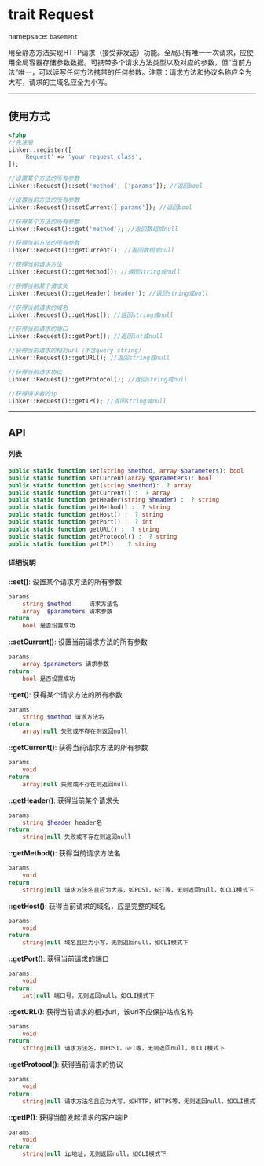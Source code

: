 # trait Request
namepsace: `basement`

用全静态方法实现HTTP请求（接受非发送）功能。全局只有唯一一次请求，应使用全局容器存储参数数据。可携带多个请求方法类型以及对应的参数，但“当前方法”唯一，可以读写任何方法携带的任何参数。注意：请求方法和协议名称应全为大写，请求的主域名应全为小写。

---



## 使用方式

~~~php
<?php
//先注册
Linker::register([
	'Request' => 'your_request_class',
]);

//设置某个方法的所有参数
Linker::Request()::set('method', ['params']); //返回bool

//设置当前方法的所有参数
Linker::Request()::setCurrent(['params']); //返回bool

//获得某个方法的所有参数
Linker::Request()::get('method'); //返回数组或null

//获得当前方法的所有参数
Linker::Request()::getCurrent(); //返回数组或null

//获得当前请求方法
Linker::Request()::getMethod(); //返回string或null

//获得当前某个请求头
Linker::Request()::getHeader('header'); //返回string或null

//获得当前请求的域名
Linker::Request()::getHost(); //返回string或null

//获得当前请求的端口
Linker::Request()::getPort(); //返回int或null

//获得当前请求的相对url（不含query string）
Linker::Request()::getURL(); //返回string或null

//获得当前请求协议
Linker::Request()::getProtocol(); //返回string或null

//获得请求者的ip
Linker::Request()::getIP(); //返回string或null

~~~

---



## API

#### 列表
~~~php
public static function set(string $method, array $parameters): bool
public static function setCurrent(array $parameters): bool
public static function get(string $method):  ? array
public static function getCurrent() :  ? array
public static function getHeader(string $header) :  ? string
public static function getMethod() :  ? string
public static function getHost() :  ? string
public static function getPort() :  ? int
public static function getURL() :  ? string
public static function getProtocol() :  ? string
public static function getIP() :  ? string
~~~

#### 详细说明

**::set()**: 设置某个请求方法的所有参数
```php
params:
	string $method     请求方法名
	array  $parameters 请求参数
return:
	bool 是否设置成功
```

**::setCurrent()**: 设置当前请求方法的所有参数
```php
params:
	array $parameters 请求参数
return:
	bool 是否设置成功
```

**::get()**: 获得某个请求方法的所有参数
```php
params:
	string $method 请求方法名
return:
	array|null 失败或不存在则返回null
```

**::getCurrent()**: 获得当前请求方法的所有参数
```php
params:
	void
return:
	array|null 失败或不存在则返回null
```

**::getHeader()**: 获得当前某个请求头
```php
params:
	string $header header名
return:
	string|null 失败或不存在则返回null
```

**::getMethod()**: 获得当前请求方法名
```php
params:
	void
return:
	string|null 请求方法名且应为大写，如POST，GET等，无则返回null，如CLI模式下
```

**::getHost()**: 获得当前请求的域名，应是完整的域名
```php
params:
	void
return:
	string|null 域名且应为小写，无则返回null，如CLI模式下
```

**::getPort()**: 获得当前请求的端口
```php
params:
	void
return:
	int|null 端口号，无则返回null，如CLI模式下
```

**::getURL()**: 获得当前请求的相对url，该url不应保护站点名称
```php
params:
	void
return:
	string|null 请求方法名，如POST，GET等，无则返回null，如CLI模式下
```

**::getProtocol()**: 获得当前请求的协议
```php
params:
	void
return:
	string|null 请求方法名且应为大写，如HTTP，HTTPS等，无则返回null，如CLI模式下
```

**::getIP()**: 获得当前发起请求的客户端IP
```php
params:
	void
return:
	string|null ip地址，无则返回null，如CLI模式下
```